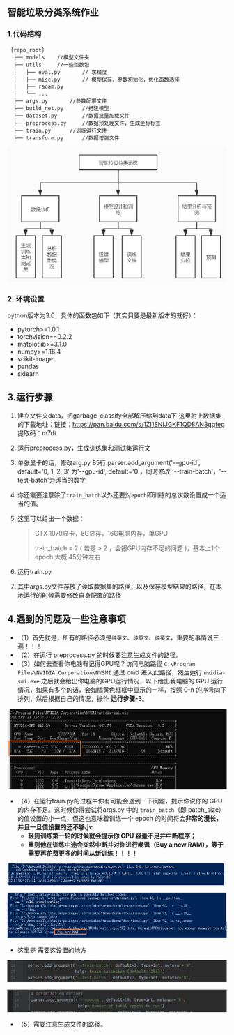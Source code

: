 ## 智能垃圾分类系统作业

### 1.代码结构

```
 {repo_root}
  ├── models	//模型文件夹
  ├── utils		//一些函数包
  |   ├── eval.py		// 求精度
  │   ├── misc.py		// 模型保存，参数初始化，优化函数选择
  │   ├── radam.py
  │   └── ...
  ├── args.py		//参数配置文件
  ├── build_net.py		//搭建模型
  ├── dataset.py		//数据批量加载文件
  ├── preprocess.py		//数据预处理文件，生成坐标标签
  ├── train.py		//训练运行文件
  ├── transform.py		//数据增强文件
```

![文件拓扑图](https://github.com/ZCW-team/garbage-classification/blob/master/Issues_imgs/image-20200531180305710.png)

### 2. 环境设置

python版本为3.6，具体的函数包如下（其实只要是最新版本的就好）：

* pytorch>=1.0.1
* torchvision==0.2.2
* matplotlib>=3.1.0
* numpy>=1.16.4
* scikit-image
* pandas
* sklearn

## 3.运行步骤

1. 建立文件夹data，把garbage_classify全部解压缩到data下
这里附上数据集的下载地址：链接：https://pan.baidu.com/s/1ZI1SNIJGKF1QD8AN3ggfeg  提取码：m7dt

2. 运行preprocess.py，生成训练集和测试集运行文

3. 单张显卡的话，修改arg.py 85行 parser.add_argument('--gpu-id', default='0, 1, 2, 3' 为'--gpu-id', default='0'，同时修改 '--train-batch'，'--test-batch'为适当的数字

4. 你还需要注意除了`train_batch`以外还要对`epoch`即训练的总次数设置成一个适当的值。

5. 这里可以给出一个数据：

   > GTX 1070显卡，8G显存，16G电脑内存，单GPU
   >
   > train_batch = 2 ( 若是 > 2 ，会报GPU内存不足的问题 )，基本上1个 epoch 大概 45分钟左右

6. 运行train.py

7. 其中args.py文件存放了读取数据集的路径，以及保存模型结果的路径，在本地运行的时候需要修改自身配置的路径

## 4.遇到的问题及一些注意事项

* （1）首先就是，所有的路径必须是`纯英文`、`纯英文`、`纯英文`，重要的事情说三遍！！！
* （2）在运行 preprocess.py 的时候要注意生成文件的路径。
* （3）如何去查看你电脑有记得GPU呢？访问电脑路径 `C:\Program Files\NVIDIA Corporation\NVSMI` 通过 cmd 进入此路径，然后运行 `nvidia-smi.exe` 之后就会给出你电脑的GPU运行情况，以下给出我电脑的 GPU 运行情况，如果有多个的话，会如橘黄色框框中显示的一样，按照 0-n 的序号向下排列，然后根据自己的情况，操作 **运行步骤-3**。

![检查系统gpu](https://github.com/ZCW-team/garbage-classification/blob/master/Issues_imgs/image-20200531180654177.png)

* （4）在运行train.py的过程中你有可能会遇到一下问题，提示你说你的 GPU 的内存不足。这时候你得尝试将args.py 中的 `train_batch`（即 batch_size） 的值设置的小一点，但这也意味着训练一个 epoch 的时间将会**非常的漫长，并且一旦值设置的还不够小:**
  * **轻则训练第一轮的时候就会提示你 GPU 容量不足并中断程序；**
  * **重则他在训练中途会突然中断并对你进行嘲讽（Buy a new RAM），等于需要再花费更多的时间从新训练！！！！**

![训练一开始就被中断](https://github.com/ZCW-team/garbage-classification/blob/master/Issues_imgs/QQ图片20200531182512.png)

![训练过程中突然中断](https://github.com/ZCW-team/garbage-classification/blob/master/Issues_imgs/image-20200531183918910.png)

* 这里是 需要这设置的地方

![修改train_batch](https://github.com/ZCW-team/garbage-classification/blob/master/Issues_imgs/image-20200531182827524.png)

![修改epoch](https://github.com/ZCW-team/garbage-classification/blob/master/Issues_imgs/image-20200531183955287.png)

* （5）需要注意生成文件的路径。
